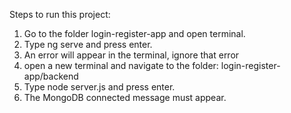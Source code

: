 Steps to run this project:
1. Go to the folder login-register-app and open terminal.
2. Type ng serve and press enter.
3. An error will appear in the terminal, ignore that error
4. open a new terminal and navigate to the folder: login-register-app/backend
5. Type node server.js and press enter.
6. The MongoDB connected message must appear.
